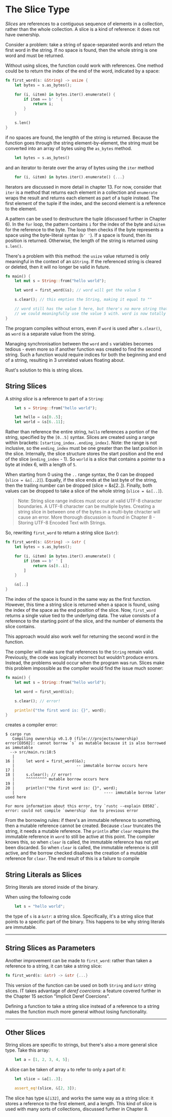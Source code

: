 # The Slice Type

*Slices* are references to a contiguous sequence of elements in a collection, rather than the whole collection.
A slice is a kind of reference: it does not have ownership.

Consider a problem: take a string of space-separated words and return the first word in the string.
If no space is found, then the whole string is one word and must be returned.

Without using slices, the function could work with references.
One method could be to return the index of the end of the word, indicated by a space:

```rust
fn first_word(s: &String) -> usize {
    let bytes = s.as_bytes();

    for (i, &item) in bytes.iter().enumerate() {
        if item == b' ' {
            return i;
        }
    }

    s.len()
}
```

if no spaces are found, the lengthh of the string is returned.
Because the function goes through the string element-by-element, the string must be converted into an array of bytes using the `as_bytes` method.

```rust
    let bytes = s.as_bytes()
```

and an iterator to iterate over the array of bytes using the `iter` method

```rust
    for (i, &item) in bytes.iter().enumerate() {...}
```

Iterators are discussed in more detail in chapter 13.
For now, consider that `iter` is a method that returns each element in a collection and `enumerate` wraps the result and returns each element as part of a tuple instead.
The first element of the tuple if the index, and the second element is a reference to the element.

A pattern can be used to destructure the tuple (discussed further in Chapter 6).
In the `for` loop, the pattern contains `i` for the index of the byte and `&item` for the reference to the byte.
The loop then checks if the byte represents a space using the byte-literal syntax (`b' '`).
If a space is found, then its position is returned.
Otherwise, the length of the string is returned using `s.len()`.

There's a problem with this method: the `usize` value returned is only meaningful in the context of an `&String`.
If the referenced string is cleared or deleted, then it will no longer be valid in future.

```rust
fn main() {
    let mut s = String::from("hello world");

    let word = first_word(&s); // word will get the value 5

    s.clear(); // this empties the String, making it equal to ""

    // word still has the value 5 here, but there's no more string that
    // we could meaningfully use the value 5 with. word is now totally invalid!
}
```

The program compiles without errors, even if `word` is used after `s.clear()`, as `word` is a separate value from the string.

Managing synchronisation between the `word` and `s` variables becomes tedious - even more so if another function was created to find the second string.
Such a function would require indices for both the beginning and end of a string, resulting in 3 unrelated values floating about.

Rust's solution to this is string slices.

## String Slices

A *string slice* is a reference to part of a `String`:

```rust
    let s = String::from("hello world");

    let hello = &s[0..5];
    let world = &s[6..11];
```

Rather than reference the entire string, `hello` references a portion of the string, specified by the `[0..5]` syntax.
Slices are created using a range within brackets: `[starting_index..ending_index]`.
Note: the range is not inclusive, so the `ending_index` must be one greater than the last position in the slice.
Internally, the slice structure stores the start position and the end of the slice (`ending_index` - 1).
So `world` is a slice that contains a pointer to a byte at index 6, with a length of `5`.

When starting from 0 using the `..` range syntax, the 0 can be dropped (`slice = &s[..2]`).
Equally, if the slice ends at the last byte of the string, then the trailing number can be dropped (slice = &s[2..]).
Finally, both values can be dropped to take a slice of the whole string (`slice = &s[..]`).

 > Note: String slice range indices must occur at valid UTF-8 character boundaries.
 > A UTF-8 character can be multiple bytes.
 > Creating a string slice in between one of the bytes in a multi-byte chracter will cause an error.
 > More thorough discussion is found in Chapter 8 - Storing UTF-8 Encoded Text with Strings.

So, rewriting `first_word` to return a string slice (`&str`):

```rust
fn first_word(s: &String) -> &str {
    let bytes = s.as_bytes();

    for (i, &item) in bytes.iter().enumerate() {
        if item == b' ' [
            return &s[0..i];
        ]
    }

    &s[..]
}
```

The index of the space is found in the same way as the first function.
However, this time a string slice is returned when a space is found, using the index of the space as the end position of the slice.
Now, `first_word` returns a single value tied to the underlying data.
The value consists of a reference to the starting point of the slice, and the number of elements the slice contains.

This approach would also work well for returning the second word in the function.

The compiler will make sure that references to the `String` remain valid.
Previously, the code was logically incorrect but wouldn't produce errors.
Instead, the problems would occur when the program was run.
Slices make this problem impossible as the compiler would find the issue much sooner:

```rust
fn main() {
    let mut s = String::from("hello world");

    let word = first_word(&s);

    s.clear(); // error!

    println!("the first word is: {}", word);
}
```

creates a compiler error:
```
$ cargo run
   Compiling ownership v0.1.0 (file:///projects/ownership)
error[E0502]: cannot borrow `s` as mutable because it is also borrowed as immutable
  --> src/main.rs:18:5
   |
16 |     let word = first_word(&s);
   |                           -- immutable borrow occurs here
17 |
18 |     s.clear(); // error!
   |     ^^^^^^^^^ mutable borrow occurs here
19 |
20 |     println!("the first word is: {}", word);
   |                                       ---- immutable borrow later used here

For more information about this error, try `rustc --explain E0502`.
error: could not compile `ownership` due to previous error
```

From the borrowing rules: if there's an immutable reference to something, then a mutable reference cannot be created.
Because `clear` truncates the string, it needs a mutable reference.
The `println` after `clear` requires the immutable reference in `word` to still be active at this point.
The compiler knows this, so when `clear` is called, the immutable reference has not yet been discarded.
So when `clear` is called, the immutable reference is still active, and the borrow checked disallows the creation of a mutable reference for `clear`.
The end result of this is a failure to compile

## String Literals as Slices

String literals are stored inside of the binary.

When using the following code

```rust
    let s = "hello world";
```

the type of `s` is a `&str`: a string slice.
Specifically, it's a string slice that points to a specific part of the binary.
This happens to be why string literals are immutable.

--- 

## String Slices as Parameters

Another improvement can be made to `first_word`: rather than taken a reference to a string, it can take a string slice:

```rust
fn first_word(s: &str) -> &str {...}
```

This version of the function can be used on both `String` and `&str` string slices.
IT takes advantage of *deref coercions*: a feature covered further in the Chapter 15 section "Implicit Deref Coercions".

Defining a function to take a string slice instead of a reference to a string makes the function much more general without losing functionality.

---

## Other Slices

String slices are specific to strings, but there's also a more general slice type.
Take this array:

```rust
    let a = [1, 2, 3, 4, 5];
```

A slice can be taken of array `a` to refer to only a part of it:

```rust
    let slice = &a[1..3];

    assert_eq!(slice, &[2, 3]);
```

The slice has type `&[i32]`, and works the same way as a string slice:
it stores a reference to the first element, and a length.
This kind of slice is used with many sorts of collections, discussed further in Chapter 8.